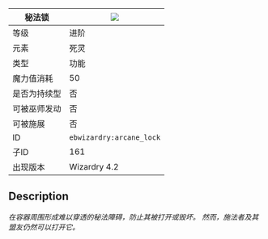 | 秘法锁 |![](https://github.com/Electroblob77/Wizardry/blob/1.12.2/src/main/resources/assets/ebwizardry/textures/spells/arcane_lock.png)|
|---|---|
| 等级 | 进阶 |
| 元素 | 死灵 |
| 类型 | 功能 |
| 魔力值消耗 | 50 |
| 是否为持续型 | 否 |
| 可被巫师发动 | 否 |
| 可被施展 | 否 |
| ID | `ebwizardry:arcane_lock` |
| 子ID | 161 |
| 出现版本 | Wizardry 4.2 |
## Description
_在容器周围形成难以穿透的秘法障碍，防止其被打开或毁坏。 然而，施法者及其盟友仍然可以打开它。_
